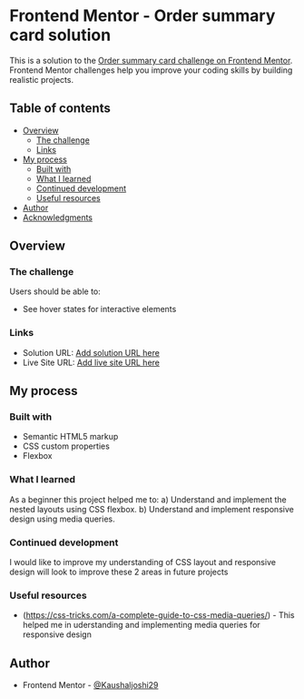 # Frontend Mentor - Order summary card solution

This is a solution to the [Order summary card challenge on Frontend Mentor](https://www.frontendmentor.io/challenges/order-summary-component-QlPmajDUj). Frontend Mentor challenges help you improve your coding skills by building realistic projects.

## Table of contents

- [Overview](#overview)
  - [The challenge](#the-challenge)
  - [Links](#links)
- [My process](#my-process)
  - [Built with](#built-with)
  - [What I learned](#what-i-learned)
  - [Continued development](#continued-development)
  - [Useful resources](#useful-resources)
- [Author](#author)
- [Acknowledgments](#acknowledgments)

## Overview

### The challenge

Users should be able to:

- See hover states for interactive elements

### Links

- Solution URL: [Add solution URL here]()
- Live Site URL: [Add live site URL here]()

## My process

### Built with

- Semantic HTML5 markup
- CSS custom properties
- Flexbox

### What I learned

As a beginner this project helped me to:
a) Understand and implement the nested layouts using CSS flexbox.
b) Understand and implement responsive design using media queries.

### Continued development

I would like to improve my understanding of CSS layout and responsive design will look to improve these 2 areas in future projects

### Useful resources

- (https://css-tricks.com/a-complete-guide-to-css-media-queries/) - This helped me in uderstanding and implementing media queries for responsive design

## Author

- Frontend Mentor - [@Kaushaljoshi29](https://www.frontendmentor.io/profile/Kaushaljoshi29)
